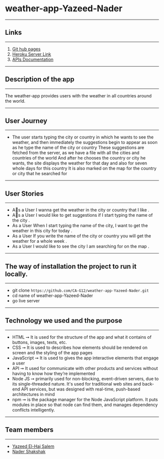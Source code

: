 # weather-app-Yazeed-Nader
---

## Links
---
1. [Git hub pages]()
2. [Heroku Server Link](https://weather-app-yazeed-nader-ca12.herokuapp.com/)
3. [APIs Documentation]()

---

## Description of the app
---
The weather-app provides users with the weather in all countries around the world.

---

## User Journey
---
- The user starts typing the city or country in which he wants to see the weather, and then immediately the suggestions begin to appear as soon as he type the name of the city or country
These suggestions are fetched from the server, as we have a file with all the cities and countries of the world
And after he chooses the country or city he wants, the site displays the weather for that day and also for seven whole days for this country
It is also marked on the map for the country or city that he searched for

---

## User Stories
---
- Aِs a User I wanna get the weather in the city or country that I like .
- Aِs a User I would like to get suggestions if I start typing the name of the city .
- As a User When I start typing the name of the city, I want to get the weather in this city for today .
- As a User If you write the name of the city or country you will get the weather for a whole week .
- As a User I would like to see the city I am searching for on the map .

---



## The way of installation the project to run it locally.
---
- git clone `https://github.com/CA-G12/weather-app-Yazeed-Nader.git`
- cd name of weather-app-Yazeed-Nader
- go live server
---

## Technology we used and the purpose
---
- HTML ➙ It is used for the structure of the app and what it contains of buttons, images, texts, etc.
- CSS ➙ It is used to describes how elements should be rendered on screen and the styling of the app pages
- JavaScript ➙ It is used to gives the app interactive elements that engage a user
- API ➙ It used for communicate with other products and services without having to know how they’re implemented
- Node JS ➙ primarily used for non-blocking, event-driven servers, due to its single-threaded nature. It's used for traditional web sites and back-end API services, but was designed with real-time, push-based architectures in mind
- npm ➙ is the package manager for the Node JavaScript platform. It puts modules in place so that node can find them, and manages dependency conflicts intelligently.
 
---
  ## Team members
---

- [Yazeed El-Haj Salem](https://github.com/ysalem-dev-89)
- [Nader Shakshak](https://github.com/nadershakshak)
